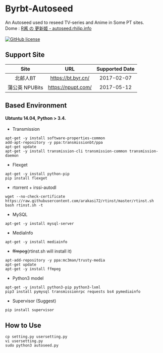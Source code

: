 # Byrbt-Autoseed
An Autoseed used to reseed TV-series and Anime in Some PT sites. \
Dome : [R酱 の 更新姬 - autoseed.rhilip.info](//autoseed.rhilip.info/) \
\
[![GitHub license](https://img.shields.io/badge/license-AGPL-blue.svg)](https://raw.githubusercontent.com/Rhilip/Pt-Autoseed/master/LICENSE)

## Support Site
| Site | URL | Supported Date |
|:------------------:|:---:|:---:|
| 北邮人BT | <https://bt.byr.cn/> | 2017-02-07 |
| 蒲公英 NPUBits | <https://npupt.com/> | 2017-05-12 |

## Based Environment
#### Ubtuntu 14.04, Python > 3.4.
* Transmission
```
apt-get -y install software-properties-common
add-apt-repository -y ppa:transmissionbt/ppa
apt-get update
apt-get -y install transmission-cli transmission-common transmission-daemon
```
* Flexget
```
apt-get -y install python-pip
pip install flexget
```
* rtorrent + irssi-autodl
```
wget --no-check-certificate https://raw.githubusercontent.com/arakasi72/rtinst/master/rtinst.sh
bash rtinst.sh -t
```
* MySQL
```
apt-get -y install mysql-server
```
* MediaInfo
```
apt-get -y install mediainfo
```
* ~~ffmpeg~~(rtinst.sh will install it)
```
apt-add-repository -y ppa:mc3man/trusty-media
apt-get update
apt-get -y install ffmpeg
```
* Python3 model
```
apt-get -y install python3-pip python3-lxml
pip3 install pymysql transmissionrpc requests bs4 pymediainfo
```
* Supervisor (Suggest)
```
pip install supervisor
```

## How to Use
```
cp setting.py usersetting.py
vi usersetting.py
sudo python3 autoseed.py
```
